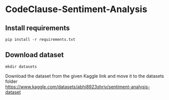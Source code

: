 # CodeClause-Sentiment-Analysis

## Install requirements
```
pip install -r requirements.txt
```

## Download dataset
```
mkdir datasets
```
Download the dataset from the given Kaggle link and move it to the datasets folder
<br>
https://www.kaggle.com/datasets/abhi8923shriv/sentiment-analysis-dataset
